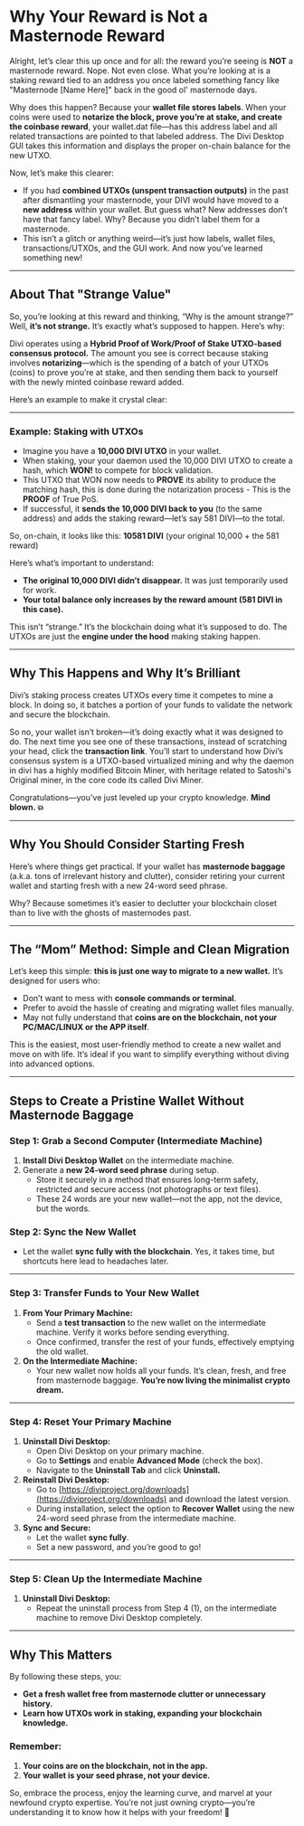 # Why Your Reward is Not a Masternode Reward

Alright, let’s clear this up once and for all: the reward you’re seeing is **NOT** a masternode reward. Nope. Not even close. What you’re looking at is a staking reward tied to an address you once labeled something fancy like "Masternode [Name Here]" back in the good ol' masternode days.

Why does this happen? Because your **wallet file stores labels**. When your coins were used to **notarize the block, prove you’re at stake, and create the coinbase reward**, your wallet.dat file—has this address label and all related transactions are pointed to that labeled address. The Divi Desktop GUI takes this information and displays the proper on-chain balance for the new UTXO.

Now, let’s make this clearer:
- If you had **combined UTXOs (unspent transaction outputs)** in the past after dismantling your masternode, your DIVI would have moved to a **new address** within your wallet. But guess what? New addresses don’t have that fancy label. Why? Because you didn’t label them for a masternode.
- This isn’t a glitch or anything weird—it’s just how labels, wallet files, transactions/UTXOs, and the GUI work. And now you’ve learned something new!

---

## About That "Strange Value"

So, you’re looking at this reward and thinking, “Why is the amount strange?” Well, **it’s not strange.** It’s exactly what’s supposed to happen. Here’s why:

Divi operates using a **Hybrid Proof of Work/Proof of Stake UTXO-based consensus protocol.** The amount you see is correct because staking involves **notarizing**—which is the spending of a batch of your UTXOs (coins) to prove you’re at stake, and then sending them back to yourself with the newly minted coinbase reward added.

Here’s an example to make it crystal clear:

---

### Example: Staking with UTXOs
- Imagine you have a **10,000 DIVI UTXO** in your wallet.
- When staking, your your daemon used the 10,000 DIVI UTXO to create a hash, which **WON!** to compete for block validation.
- This UTXO that WON now needs to **PROVE** its ability to produce the matching hash, this is done during the notarization process - This is the **PROOF** of True PoS.
- If successful, it **sends the 10,000 DIVI back to you** (to the same address) and adds the staking reward—let’s say 581 DIVI—to the total.

So, on-chain, it looks like this:
**10581 DIVI** (your original 10,000 + the 581 reward)

Here’s what’s important to understand:
- **The original 10,000 DIVI didn’t disappear.** It was just temporarily used for work.
- **Your total balance only increases by the reward amount (581 DIVI in this case).**

This isn’t “strange.” It’s the blockchain doing what it’s supposed to do. The UTXOs are just the **engine under the hood** making staking happen.

---

## Why This Happens and Why It’s Brilliant

Divi’s staking process creates UTXOs every time it competes to mine a block. In doing so, it batches a portion of your funds to validate the network and secure the blockchain.

So no, your wallet isn’t broken—it’s doing exactly what it was designed to do. The next time you see one of these transactions, instead of scratching your head, click the **transaction link**. You’ll start to understand how Divi’s consensus system is a UTXO-based virtualized mining and why the daemon in divi has a highly modified Bitcoin Miner, with heritage related to Satoshi's Original miner, in the core code its called Divi Miner.

Congratulations—you’ve just leveled up your crypto knowledge. **Mind blown. 💥**

---

## Why You Should Consider Starting Fresh

Here’s where things get practical. If your wallet has **masternode baggage** (a.k.a. tons of irrelevant history and clutter), consider retiring your current wallet and starting fresh with a new 24-word seed phrase.

Why? Because sometimes it’s easier to declutter your blockchain closet than to live with the ghosts of masternodes past.

---

## The “Mom” Method: Simple and Clean Migration

Let’s keep this simple: **this is just one way to migrate to a new wallet.** It’s designed for users who:
- Don’t want to mess with **console commands or terminal**.
- Prefer to avoid the hassle of creating and migrating wallet files manually.
- May not fully understand that **coins are on the blockchain, not your PC/MAC/LINUX or the APP itself**.

This is the easiest, most user-friendly method to create a new wallet and move on with life. It’s ideal if you want to simplify everything without diving into advanced options.

---

## Steps to Create a Pristine Wallet Without Masternode Baggage

### Step 1: Grab a Second Computer (Intermediate Machine)
1. **Install Divi Desktop Wallet** on the intermediate machine.
2. Generate a **new 24-word seed phrase** during setup.
   - Store it securely in a method that ensures long-term safety, restricted and secure access (not photographs or text files).
   - These 24 words are your new wallet—not the app, not the device, but the words.

### Step 2: Sync the New Wallet
- Let the wallet **sync fully with the blockchain**. Yes, it takes time, but shortcuts here lead to headaches later.

---

### Step 3: Transfer Funds to Your New Wallet
1. **From Your Primary Machine:**
   - Send a **test transaction** to the new wallet on the intermediate machine. Verify it works before sending everything.
   - Once confirmed, transfer the rest of your funds, effectively emptying the old wallet.
2. **On the Intermediate Machine:**
   - Your new wallet now holds all your funds. It’s clean, fresh, and free from masternode baggage. **You’re now living the minimalist crypto dream.**

---

### Step 4: Reset Your Primary Machine
1. **Uninstall Divi Desktop:**
   - Open Divi Desktop on your primary machine.
   - Go to **Settings** and enable **Advanced Mode** (check the box).
   - Navigate to the **Uninstall Tab** and click **Uninstall.**
2. **Reinstall Divi Desktop:**
   - Go to [https://diviproject.org/downloads](https://diviproject.org/downloads) and download the latest version.
   - During installation, select the option to **Recover Wallet** using the new 24-word seed phrase from the intermediate machine.
3. **Sync and Secure:**
   - Let the wallet **sync fully**.
   - Set a new password, and you’re good to go!

---

### Step 5: Clean Up the Intermediate Machine
1. **Uninstall Divi Desktop:**
   - Repeat the uninstall process from Step 4 (1), on the intermediate machine to remove Divi Desktop completely.

---

## Why This Matters

By following these steps, you:
- **Get a fresh wallet free from masternode clutter or unnecessary history.**
- **Learn how UTXOs work in staking, expanding your blockchain knowledge.**

### Remember:
1. **Your coins are on the blockchain, not in the app.**
2. **Your wallet is your seed phrase, not your device.**

So, embrace the process, enjoy the learning curve, and marvel at your newfound crypto expertise. You’re not just owning crypto—you’re understanding it to know how it helps with your freedom! 🚀
